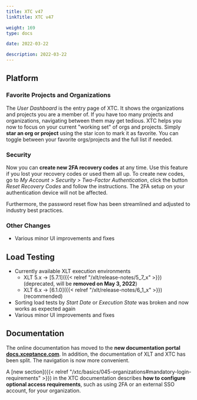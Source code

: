 ```yaml
---
title: XTC v47
linkTitle: XTC v47

weight: 169
type: docs

date: 2022-03-22

description: 2022-03-22
---
```


## Platform

### Favorite Projects and Organizations

The *User Dashboard* is the entry page of XTC. It shows the organizations and projects you are a member of. If you have too many projects and organizations, navigating between them may get tedious. XTC helps you now to focus on your current "working set" of orgs and projects. Simply **star an org or project** using the star icon to mark it as favorite. You can toggle between your favorite orgs/projects and the full list if needed.

### Security

Now you can **create new 2FA recovery codes** at any time. Use this feature if you lost your recovery codes or used them all up. To create new codes, go to *My Account > Security > Two-Factor Authentication*, click the button *Reset Recovery Codes* and follow the instructions. The 2FA setup on your authentication device will not be affected.

Furthermore, the password reset flow has been streamlined and adjusted to industry best practices.

### Other Changes

* Various minor UI improvements and fixes


## Load Testing

* Currently available XLT execution environments
    * XLT 5.x → [5.7.1]({{< relref "/xlt/release-notes/5_7_x" >}}) (deprecated, will be **removed on May 3, 2022**)
    * XLT 6.x → [6.1.0]({{< relref "/xlt/release-notes/6_1_x" >}}) (recommended)
* Sorting load tests by *Start Date* or *Execution State* was broken and now works as expected again
* Various minor UI improvements and fixes


## Documentation

The online documentation has moved to the **new documentation portal [docs.xceptance.com](https://docs.xceptance.com)**. In addition, the documentation of XLT and XTC has been split. The navigation is now more convenient.

A [new section]({{< relref "/xtc/basics/045-organizations#mandatory-login-requirements" >}}) in the XTC documentation describes **how to configure optional access requirements**, such as using 2FA or an external SSO account, for your organization.
